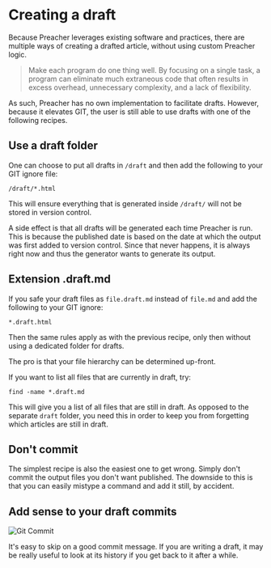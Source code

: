 # Creating a draft

Because Preacher leverages existing software and practices, there are multiple
ways of creating a drafted article, without using custom Preacher logic.

> Make each program do one thing well. By focusing on a single task, a program can eliminate much extraneous code that often results in excess overhead, unnecessary complexity, and a lack of flexibility.

As such, Preacher has no own implementation to facilitate drafts.
However, because it elevates GIT, the user is still able to use drafts with one
of the following recipes.

## Use a draft folder

One can choose to put all drafts in `/draft` and then add the following to your
GIT ignore file:

```
/draft/*.html
```

This will ensure everything that is generated inside `/draft/` will not be
stored in version control.

A side effect is that all drafts will be generated each time Preacher is run.
This is because the published date is based on the date at which the output was
first added to version control. Since that never happens, it is always right now
and thus the generator wants to generate its output.

## Extension .draft.md

If you safe your draft files as `file.draft.md` instead of `file.md` and add the
following to your GIT ignore:

```
*.draft.html
```

Then the same rules apply as with the previous recipe, only then without using a
dedicated folder for drafts.

The pro is that your file hierarchy can be determined up-front.

If you want to list all files that are currently in draft, try:

```
find -name *.draft.md
```

This will give you a list of all files that are still in draft. As opposed to
the separate `draft` folder, you need this in order to keep you from forgetting
which articles are still in draft.

## Don't commit

The simplest recipe is also the easiest one to get wrong.
Simply don't commit the output files you don't want published.
The downside to this is that you can easily mistype a command and add it still,
by accident.

## Add sense to your draft commits

![Git Commit](https://imgs.xkcd.com/comics/git_commit.png)

It's easy to skip on a good commit message. If you are writing a draft, it may
be really useful to look at its history if you get back to it after a while.
